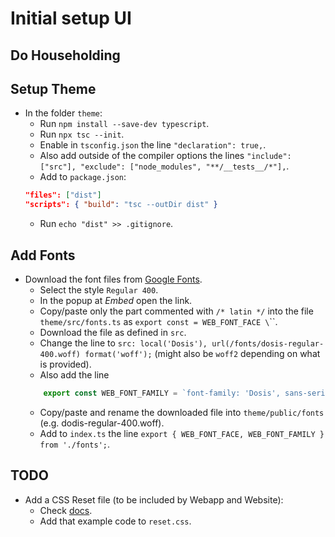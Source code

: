 # Initial setup UI

## Do Householding

## Setup Theme
- In the folder `theme`:
    - Run `npm install --save-dev typescript`.
    - Run `npx tsc --init`.
    - Enable in `tsconfig.json` the line `"declaration": true,`.
    - Also add outside of the compiler options the lines `"include": ["src"], "exclude": ["node_modules", "**/__tests__/*"],`.
    - Add to `package.json`:
    ```json
    "files": ["dist"]
    "scripts": { "build": "tsc --outDir dist" }
    ```
    - Run `echo "dist" >> .gitignore`.

## Add Fonts
- Download the font files from [Google Fonts](https://fonts.google.com).
    - Select the style `Regular 400`.
    - In the popup at *Embed* open the link.
    - Copy/paste only the part commented with `/* latin */` into the file `theme/src/fonts.ts` as `export const = WEB_FONT_FACE \`\``.
    - Download the file as defined in `src`.
    - Change the line to `src: local('Dosis'), url(/fonts/dosis-regular-400.woff) format('woff');` (might also be `woff2` depending on what is provided).
    - Also add the line
    ```javascript
        export const WEB_FONT_FAMILY = `font-family: 'Dosis', sans-serif;`;
    ```
    - Copy/paste and rename the downloaded file into `theme/public/fonts` (e.g. dodis-regular-400.woff).
    - Add to `index.ts` the line `export { WEB_FONT_FACE, WEB_FONT_FAMILY } from './fonts';`.

## TODO
- Add a CSS Reset file (to be included by Webapp and Website):
    - Check [docs](https://meyerweb.com/eric/tools/css/reset/).
    - Add that example code to `reset.css`.